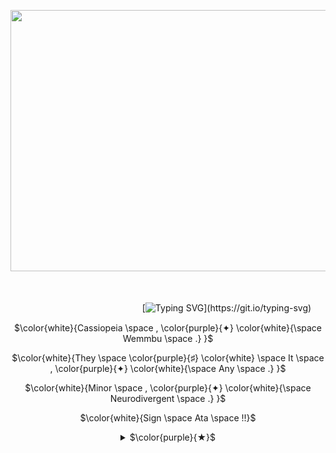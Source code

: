 <p align="center">
  <img width="742" height="418" src="https://s.iimg.su/s/19/gn0ZnWWxRNEndJ1dkDQKbV7y5v91lU5PvSMfGddA.png">
</p>
ㅤㅤ

ㅤ  ㅤ ㅤ  ㅤ  ㅤ  ㅤ  ㅤ  ㅤㅤ  ㅤ  ㅤㅤ   ㅤ     [![Typing SVG](https://readme-typing-svg.herokuapp.com?font=Bold&weight=300&size=16&duration=4800&pause=180&color=8E5CB5&center=true&multiline=true&width=435&lines=%E2%94%80+Cause+I+feel+like+Im+the+worst+%2C+;%E3%85%A4So+I+always+act+like+Im+the+best+!)](https://git.io/typing-svg)

<p align="center">
$\color{white}{Cassiopeia \space , \color{purple}{✦} \color{white}{\space Wemmbu \space .} }$
<p align="center">
$\color{white}{They \space \color{purple}{♯} \color{white} \space It \space , \color{purple}{✦} \color{white}{\space Any \space .} }$
<p align="center">
$\color{white}{Minor \space , \color{purple}{✦} \color{white}{\space Neurodivergent \space .} }$
<p align="center">
$\color{white}{Sign \space Ata \space !!}$


<details align="center"> 
<summary>$\color{purple}{★}$</summary>  
<br> ${\textsf{\color{#8E5BB5}Yo hi !!! \color{#White}Pretend this Is awesome . And read ts . }}$ 
<br>
  ㅤ ㅤ ㅤ ㅤ ㅤ ㅤ ㅤ ㅤ ㅤ 

$\color{darkviolet}{BYI \space :}$ 


$\color{white}{I \space make \space kys \space \color{purple}{|} \color{white}{\space kms \space jokes} }$

$\color{white}{I \space can \space come \space off \space as \space mean \space \color{purple}{/} \color{white}{\space make \space mean \space jokes \space . \space Often \space I \space am \space just \space playing \space around \space though \space ! } }$

$\color{white}{My \space timezone \space Is \space \color{purple}{GMT+3 \space .} }$

$\color{white}{I \space have \space very \space bad \space memory \space so \space I \space probably \space \color{purple}{wont\color{white} \space remember \space you \space . }}$

$\color{white}{Check \space out \space my \space socials \space for \space more \space info \space !!}$

**[Strawpage](https://cassiopeiatrullyyyyyy.straw.page/)** $\color{purple}{✦ }$ **[Atabook](https://cassiopeiatruly.atabook.org/)** $\color{purple}{✦ }$ **[Prnns.cc eventually](https://youtu.be/SSkL-n8zZ2U?si=vpGRl-2iHx9s6cvi)**

<br> ${\textsf{\color{grey}Cr to NAMIDAliule btw}}$ 
<br>
</details>
